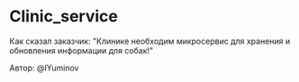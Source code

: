# Clinic_service
Как сказал заказчик: "Клинике необходим микросервис для хранения и обновления информации для собак!"


Автор: @IYuminov
